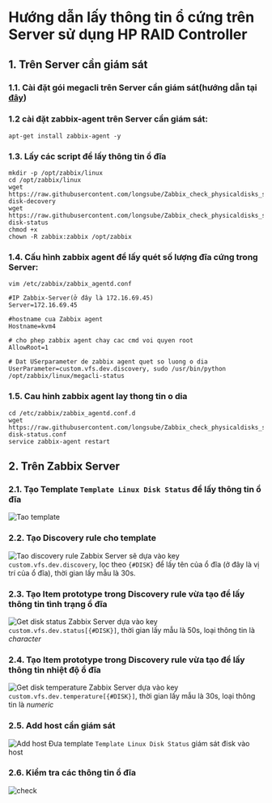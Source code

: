 # Hướng dẫn lấy thông tin ổ cứng trên Server sử dụng HP RAID Controller
## 1. Trên Server cần giám sát

### 1.1. Cài đặt gói megacli trên Server cần giám sát(hướng dẫn tại [đây](https://github.com/longsube/Notes/blob/master/Megacli-Dell%20RAID%20Controller.md))
### 1.2 cài đặt zabbix-agent trên Server cần giám sát:
```
apt-get install zabbix-agent -y
```

### 1.3. Lấy các script để lấy thông tin ổ đĩa
```
mkdir -p /opt/zabbix/linux
cd /opt/zabbix/linux
wget https://raw.githubusercontent.com/longsube/Zabbix_check_physicaldisks_status/master/megacli-disk-decovery
wget https://raw.githubusercontent.com/longsube/Zabbix_check_physicaldisks_status/master/megacli-disk-status
chmod +x 
chown -R zabbix:zabbix /opt/zabbix
 ```

### 1.4. Cấu hình zabbix agent để lấy quét số lượng đĩa cứng trong Server:
```
vim /etc/zabbix/zabbix_agentd.conf

#IP Zabbix-Server(ở đây là 172.16.69.45)
Server=172.16.69.45

#hostname cua Zabbix agent
Hostname=kvm4

# cho phep zabbix agent chay cac cmd voi quyen root
AllowRoot=1

# Dat USerparameter de zabbix agent quet so luong o dia
UserParameter=custom.vfs.dev.discovery, sudo /usr/bin/python /opt/zabbix/linux/megacli-status
```

### 1.5. Cau hinh zabbix agent lay thong tin o dia
```
cd /etc/zabbix/zabbix_agentd.conf.d
wget https://raw.githubusercontent.com/longsube/Zabbix_check_physicaldisks_status/master/dell-disk-status.conf
service zabbix-agent restart
```

## 2. Trên Zabbix Server
### 2.1. Tạo Template `Template Linux Disk Status` để lấy thông tin ổ đĩa
![Tao template](http://image.prntscr.com/image/bbf65fa9d1ba4e2f84b25685bf3dd10d.png)

### 2.2. Tạo Discovery rule cho template
![Tao discovery rule](http://image.prntscr.com/image/4212ea4cd8b34723997e6d9f83a3505e.png)
Zabbix Server sẽ dựa vào key `custom.vfs.dev.discovery`, lọc theo `{#DISK}` để lấy tên của ổ đĩa (ở đây là vị trí của ổ đĩa), thời gian lấy mẫu là 30s.


### 2.3. Tạo Item prototype trong Discovery rule vừa tạo để lấy thông tin tình trạng ổ đĩa
![Get disk status](http://image.prntscr.com/image/e186da30f61649c0b9385b4ca3936af5.png)
Zabbix Server dựa vào key `custom.vfs.dev.status[{#DISK}]`, thời gian lấy mẫu là 50s, loại thông tin là *character*

### 2.4. Tạo Item prototype trong Discovery rule vừa tạo để lấy thông tin nhiệt độ ổ đĩa
![Get disk temperature](http://image.prntscr.com/image/d7729eb77bc84155a01c3163d9aaec08.png)
Zabbix Server dựa vào key `custom.vfs.dev.temperature[{#DISK}]`, thời gian lấy mẫu là 30s, loại thông tin là *numeric*

### 2.5. Add host cần giám sát
![Add host](http://image.prntscr.com/image/1a3efc6b61204c288347aa7f41539b55.png)
Đưa template `Template Linux Disk Status` giám sát đisk vào host

### 2.6. Kiểm tra các thông tin ổ đĩa
![check](hhttp://image.prntscr.com/image/7f545351c505440cac9508a51b81033c.png)
